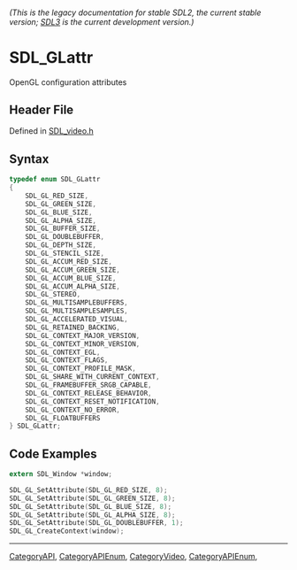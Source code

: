 ###### (This is the legacy documentation for stable SDL2, the current stable version; [SDL3](https://wiki.libsdl.org/SDL3/) is the current development version.)
# SDL_GLattr

OpenGL configuration attributes

## Header File

Defined in [SDL_video.h](https://github.com/libsdl-org/SDL/blob/SDL2/include/SDL_video.h)

## Syntax

```c
typedef enum SDL_GLattr
{
    SDL_GL_RED_SIZE,
    SDL_GL_GREEN_SIZE,
    SDL_GL_BLUE_SIZE,
    SDL_GL_ALPHA_SIZE,
    SDL_GL_BUFFER_SIZE,
    SDL_GL_DOUBLEBUFFER,
    SDL_GL_DEPTH_SIZE,
    SDL_GL_STENCIL_SIZE,
    SDL_GL_ACCUM_RED_SIZE,
    SDL_GL_ACCUM_GREEN_SIZE,
    SDL_GL_ACCUM_BLUE_SIZE,
    SDL_GL_ACCUM_ALPHA_SIZE,
    SDL_GL_STEREO,
    SDL_GL_MULTISAMPLEBUFFERS,
    SDL_GL_MULTISAMPLESAMPLES,
    SDL_GL_ACCELERATED_VISUAL,
    SDL_GL_RETAINED_BACKING,
    SDL_GL_CONTEXT_MAJOR_VERSION,
    SDL_GL_CONTEXT_MINOR_VERSION,
    SDL_GL_CONTEXT_EGL,
    SDL_GL_CONTEXT_FLAGS,
    SDL_GL_CONTEXT_PROFILE_MASK,
    SDL_GL_SHARE_WITH_CURRENT_CONTEXT,
    SDL_GL_FRAMEBUFFER_SRGB_CAPABLE,
    SDL_GL_CONTEXT_RELEASE_BEHAVIOR,
    SDL_GL_CONTEXT_RESET_NOTIFICATION,
    SDL_GL_CONTEXT_NO_ERROR,
    SDL_GL_FLOATBUFFERS
} SDL_GLattr;
```

## Code Examples

```c
extern SDL_Window *window;

SDL_GL_SetAttribute(SDL_GL_RED_SIZE, 8);
SDL_GL_SetAttribute(SDL_GL_GREEN_SIZE, 8);
SDL_GL_SetAttribute(SDL_GL_BLUE_SIZE, 8);
SDL_GL_SetAttribute(SDL_GL_ALPHA_SIZE, 8);
SDL_GL_SetAttribute(SDL_GL_DOUBLEBUFFER, 1);
SDL_GL_CreateContext(window);
```

----
[CategoryAPI](CategoryAPI), [CategoryAPIEnum](CategoryAPIEnum), [CategoryVideo](CategoryVideo), [CategoryAPIEnum](CategoryAPIEnum), 


